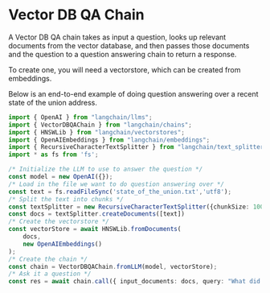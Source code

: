 # Vector DB QA Chain

A Vector DB QA chain takes as input a question, looks up relevant documents from the vector database, and then passes those documents and the question to a question answering chain to return a response.

To create one, you will need a vectorstore, which can be created from embeddings. 

Below is an end-to-end example of doing question answering over a recent state of the union address.

```typescript
import { OpenAI } from "langchain/llms";
import { VectorDBQAChain } from "langchain/chains";
import { HNSWLib } from "langchain/vectorstores";
import { OpenAIEmbeddings } from "langchain/embeddings";
import { RecursiveCharacterTextSplitter } from "langchain/text_splitter";
import * as fs from 'fs';

/* Initialize the LLM to use to answer the question */
const model = new OpenAI({});
/* Load in the file we want to do question answering over */
const text = fs.readFileSync('state_of_the_union.txt','utf8');
/* Split the text into chunks */
const textSplitter = new RecursiveCharacterTextSplitter({chunkSize: 1000})
const docs = textSplitter.createDocuments([text])
/* Create the vectorstore */
const vectorStore = await HNSWLib.fromDocuments(
    docs,
    new OpenAIEmbeddings()
);
/* Create the chain */
const chain = VectorDBQAChain.fromLLM(model, vectorStore);
/* Ask it a question */
const res = await chain.call({ input_documents: docs, query: "What did the president say about Justice Breyer?" });

```
